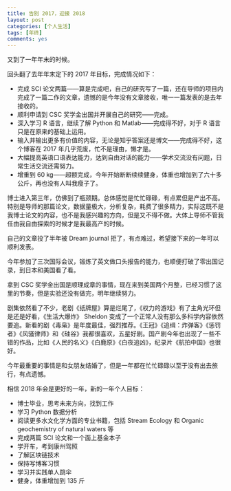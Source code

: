 ```yaml
---
title: 告别 2017，迎接 2018
layout: post
categories: [个人生活]
tags: [年终]
comments: yes
---
```


又到了一年年末的时候。

回头翻了去年年末定下的 2017 年目标，完成情况如下：

- 完成 SCI 论文两篇——算是完成吧，自己的研究写了一篇，还在导师的项目内完成了一篇二作的文章，遗憾的是今年没有文章接收，唯一一篇发表的是去年接收的。
- 顺利申请到 CSC 奖学金出国并开展自己的研究——完成。
- 深入学习 R 语言，继续了解 Python 和 Matlab——完成得不好，对于 R 语言只是在原来的基础上运用。
- 输入并输出更多有价值的内容，无论是知乎答案还是博文——完成得不好，这个博客在 2017 年几乎荒废，忙不是理由，懒才是。
- 大幅提高英语口语表达能力，达到自由对话的能力——学术交流没有问题，日常生活交流还需努力。
- 增重到 60 kg——超额完成，今年开始断断续续健身，体重也增加到了六十多公斤，再也没有人叫我瘦子了。

博士进入第三年，仿佛到了瓶颈期。总体感觉是忙忙碌碌，有点累但是产出不高。特别是导师的那篇论文，数据量极大，分析复杂，耗费了很多精力，实际这既不是我博士论文的内容，也不是我感兴趣的方向，但是又不得不做。大体上导师不管我任由我自由探索的时候才是我最高产的时候。

自己的文章投了半年被 Dream journal 拒了，有点难过，希望接下来的一年可以顺利发表。

今年参加了三次国际会议，锻炼了英文做口头报告的能力，也顺便打破了零出国记录，到日本和美国看了看。

拿到 CSC 奖学金出国是顺理成章的事情，现在来到美国两个月整，已经习惯了这里的节奏，但是实验还没有做完，明年继续努力。

剧集依然看了不少，老剧《纸牌屋》算是烂尾了，《权力的游戏》有了主角光环但是还是好看，《生活大爆炸》 Sheldon 变成了一个正常人没有那么多科学内容依然要追。新看的剧《毒枭》是年度最佳，强烈推荐。《王冠》《追缉：炸弹客》《惩罚者》《风骚律师》和《硅谷》我都很喜欢，五星好剧。国产剧今年也出现了一些不错的作品，比如《人民的名义》《白鹿原》《白夜追凶》，纪录片《航拍中国》也很好。

今年最重要的事情是和女朋友结婚了，但是一年都在忙忙碌碌以至于没有出去旅行，有点遗憾。

相信 2018 年会是更好的一年，新的一年个人目标：

- 博士毕业，思考未来方向，找到工作
- 学习 Python 数据分析
- 阅读更多水文化学方面的专业书籍，包括 Stream Ecology 和 Organic geochemistry of natural waters 等
- 完成两篇 SCI 论文和一个面上基金本子
- 学开车，考到康州驾照
- 了解区块链技术
- 保持写博客习惯
- 学习并实践单人跳伞
- 健身，体重增加到 135 斤